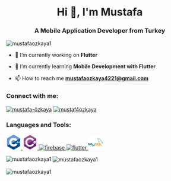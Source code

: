 <h1 align="center">Hi 👋, I'm Mustafa</h1>
<h3 align="center">A Mobile Application Developer from Turkey</h3>

<p align="left"> <img src="https://komarev.com/ghpvc/?username=mustafaozkaya1&label=Profile%20views&color=0e75b6&style=flat" alt="mustafaozkaya1" /> </p>

- 🔭 I’m currently working on **Flutter**

- 🌱 I’m currently learning **Mobile Development with Flutter**

- 📫 How to reach me **mustafaozkaya4221@gmail.com**

<h3 align="left">Connect with me:</h3>
<p align="left">
<a href="https://linkedin.com/in/mustafa-özkaya" target="blank"><img align="center" src="https://raw.githubusercontent.com/rahuldkjain/github-profile-readme-generator/master/src/images/icons/Social/linked-in-alt.svg" alt="mustafa-özkaya" height="30" width="40" /></a>
<a href="https://instagram.com/mustaf4ozkaya" target="blank"><img align="center" src="https://raw.githubusercontent.com/rahuldkjain/github-profile-readme-generator/master/src/images/icons/Social/instagram.svg" alt="mustaf4ozkaya" height="30" width="40" /></a>
</p>

<h3 align="left">Languages and Tools:</h3>
<p align="left"> <a href="https://www.w3schools.com/cpp/" target="_blank" rel="noreferrer"> <img src="https://raw.githubusercontent.com/devicons/devicon/master/icons/cplusplus/cplusplus-original.svg" alt="cplusplus" width="40" height="40"/> </a> <a href="https://www.w3schools.com/cs/" target="_blank" rel="noreferrer"> <img src="https://raw.githubusercontent.com/devicons/devicon/master/icons/csharp/csharp-original.svg" alt="csharp" width="40" height="40"/> </a> <a href="https://firebase.google.com/" target="_blank" rel="noreferrer"> <img src="https://www.vectorlogo.zone/logos/firebase/firebase-icon.svg" alt="firebase" width="40" height="40"/> </a> <a href="https://flutter.dev" target="_blank" rel="noreferrer"> <img src="https://www.vectorlogo.zone/logos/flutterio/flutterio-icon.svg" alt="flutter" width="40" height="40"/> </a> <a href="https://www.mysql.com/" target="_blank" rel="noreferrer"> <img src="https://raw.githubusercontent.com/devicons/devicon/master/icons/mysql/mysql-original-wordmark.svg" alt="mysql" width="40" height="40"/> </a> </p>

<p><img align="left" src="https://github-readme-stats.vercel.app/api/top-langs?username=mustafaozkaya1&show_icons=true&locale=en&layout=compact" alt="mustafaozkaya1" /></p>

<p>&nbsp;<img align="center" src="https://github-readme-stats.vercel.app/api?username=mustafaozkaya1&show_icons=true&locale=en" alt="mustafaozkaya1" /></p>

<p><img align="center" src="https://github-readme-streak-stats.herokuapp.com/?user=mustafaozkaya1&" alt="mustafaozkaya1" /></p>
